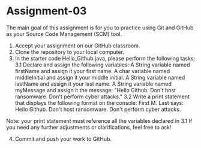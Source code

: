 # Assignment-03
The main goal of this assignment is for you to practice using Git and GitHub as your Source Code Management (SCM) tool.

1. Accept your assignment on our GitHub classroom.
2. Clone the repository to your local computer.
3. In the starter code Hello_Github.java, please perform the following tasks:
3.1 Declare and assign the following variables:
  A String variable named firstName and assign it your first name.
  A char variable named middleInitial and assign it your middle initial.
  A String variable named lastName and assign it your last name.
  A String variable named myMessage and assign it the message: "Hello Github. Don't host ransomware. Don't perform cyber attacks."
3.2 Write a print statement that displays the following format on the console:
First M. Last says: Hello Github. Don't host ransomware. Don't perform cyber attacks.

Note: your print statement must reference all the variables declared in 3.1
If you need any further adjustments or clarifications, feel free to ask!

4. Commit and push your work to GitHub. 
